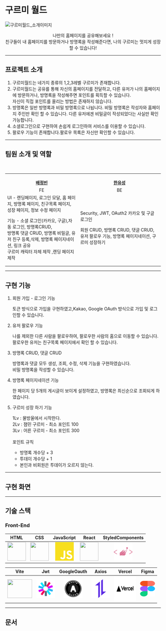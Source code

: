 <h1>
구르미 월드
</h1>

![구르미월드_소개이미지](https://github.com/baejb/cloudworld/assets/82064490/5f4d1094-ba9f-494d-840f-783f5020ab37)


<p align="center">
  나만의 홈페이지를 공유해보세요 ! <br>
  친구들이 내 홈페이지를 방문하거나 방명록을 작성해준다면, 나의 구르미는 멋지게 성장할 수 있습니다!  <br>
</p>
<hr>
<h2>프로젝트 소개</h2>
<ol>
  <li>구르미월드는 네가지 종류의 1,2,3레벨 구르미가 존재합니다. </li>
  <li>구르미월드는 공유를 통해 자신의 홈페이지를 전달하고, 다른 유저가 나의 홈페이지에 방문하거나, 방명록을 작성해주면 포인트를 획득할 수 있습니다. <br>
    자신이 직접 포인트를 올리는 방법은 존재하지 않습니다. </li>
  <li>방명록은 일반 방명록과 비밀 방명록으로 나뉩니다. 비밀 방명록은 작성자와 홈페이지 주인만 확인 할 수 있습니다. 다른 유저에겐 비밀글이 작성되었다는 사실만 확인 가능합니다.</li>
  <li>소셜로그인으로 구현하여 손쉽게 로그인하여 서비스를 이용할 수 있습니다.</li>
  <li>팔로우 기능이 존재합니다.팔로우 목록은 자신만 확인할 수 있습니다.</li>
  
</ol>
<hr>
<h2>팀원 소개 및 역할</h2>
<table>
  <tbody>
    <tr>
      <td align="center"><a href="https://github.com/kchaeys2"><img src="https://avatars.githubusercontent.com/u/82064490?v=4" width="150px;" alt=""/><br /><b>배정빈</b></a><br /></td>
      <td align="center"><a href="https://github.com/tkamo2006"><img src="https://avatars.githubusercontent.com/u/101330766?v=4" width="150px;" alt=""/><br /><b>한유성</b></a><br /></td>
</a><br /></td>
     <tr/>
      <td align="center">FE</td>
      <td align="center">BE</td>
    </tr>
    <tr>
     <td>
       UI - 랜딩페이지, 로그인 모달, 홈 페이지, 방명록 페이지, 친구목록 페이지, <br>성장 페이지, 정보 수정 페이지 <br>

기능 - 소셜 로그인(카카오, 구글),자동 로그인, 방명록CRUD, <br>방명록 댓글 CRUD, 방명록 비밀글, 유저 친구 등록,삭제, 방명록 페이지네이션, 링크 공유
<br>
구르미 캐릭터 자체 제작 ,랜딩 페이지 제작</td>
      <td>Security, JWT, OAuth2 카카오 및 구글 로그인

회원 CRUD, 방명록 CRUD, 댓글 CRUD, 유저 팔로우 기능, 방명록 페이지네이션, 구르미 성장하기</td>
      </tr>
  
  </tbody>
</table> 

<hr>
<h2>구현 기능</h2>
<ol>
  <li>
    회원 가입 - 로그인 기능 
  <p>토큰 방식으로 가입을 구현하였고,Kakao, Google OAuth 방식으로 가입 및 로그인할 수 있습니다. </p>
  </li>
  <li>
    유저 팔로우 기능
  </li>
  <p>
    나를 제외한 다른 사람을 팔로우하여,
    팔로우한 사람의 홈으로 이동할 수 있습니다. 
    팔로우한 유저는 친구목록 페이지에서 확인 할 수 있습니다.
  </p>
  <li>방명록 CRUD, 댓글 CRUD </li>
  <p>방명록과 댓글 모두 생성, 조회, 수정, 삭제 기능을 구현하였습니다.
  <br>비밀 방명록을 작성할 수 있습니다.
  </p>
  <li>방명록 페이지네이션 기능</li>
  <p>한 페이지 당 5개의 게시글이 보이게 설정하였고,
방명록은 최신순으로 조회되게 하였습니다.</p>

<li>구르미 성장 하기 기능 </li>

<p>

1Lv : 물방울에서 시작한다. <br>
2Lv : 잼민 구르미 - 최소 포인트 100 <br>
3Lv : 어른 구르미 - 최소 포인트 300 <br>
<br>
포인트 규칙 <br>
- 방명록 개수당 + 3 <br>
- 투데이 개수당 + 1 <br>
- 본인과 비회원은 투데이가 오르지 않는다. 
</p>
  
</ol>


<hr>
<h2>구현 화면 </h2>

<hr>
<h2>기술 스택</h2>
<h3>Front-End</h3>

|   HTML    |    CSS    | JavaScript  | React     | StyledComponents | 
| :-------: | :-------: | :--------: | :--------: | :-------: |
| <img src=https://github.com/codestates-seb/seb44_main_034/raw/README/images/stack/html.svg width=60px height=60px>  | <img src=https://github.com/codestates-seb/seb44_main_034/raw/README/images/stack/css.svg width=60px height=60px> | <img src=https://github.com/codestates-seb/seb44_main_034/raw/README/images/stack/js2.svg width=60px height=60px>  |<img src=https://github.com/codestates-seb/seb44_main_034/raw/README/images/stack/react.svg width=60px height=60px> |<img src=https://github.com/codestates-seb/seb44_main_034/raw/README/images/stack/styledcomponents.svg width=60px height=60px>| 

|   Vite    |    Jwt    | GoogleOauth | Axios | Vercel | Figma |
| :-------: | :-------: | :--------: | :------: | :----------: |  :-------------: |
|<img src=https://github.com/codestates-seb/seb44_main_034/raw/README/client/public/vite.svg width=80px height=60px>  | <img src=https://github.com/codestates-seb/seb44_main_034/raw/README/images/stack/jwtimg.png width=60px height=60px> | <img src=https://github.com/codestates-seb/seb44_main_034/raw/README/images/stack/Oauth_logo.svg width =60 height =60> | <img src=https://github.com/codestates-seb/seb44_main_034/raw/README/images/stack/axios.svg width=60px height=60px>|<img src=https://github.com/codestates-seb/seb44_main_034/raw/README/images/stack/vercel1868.jpeg width=70px height=80px>|<img src="https://github.com/codestates-seb/seb44_main_034/raw/README/images/stack/figma.png" width ="48" height ="50"> 



<hr>

<h2>문서</h2>

